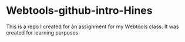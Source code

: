 
# Webtools-github-intro-Hines

This is a repo I created for an assignment for my Webtools class. It was created for learning purposes.
